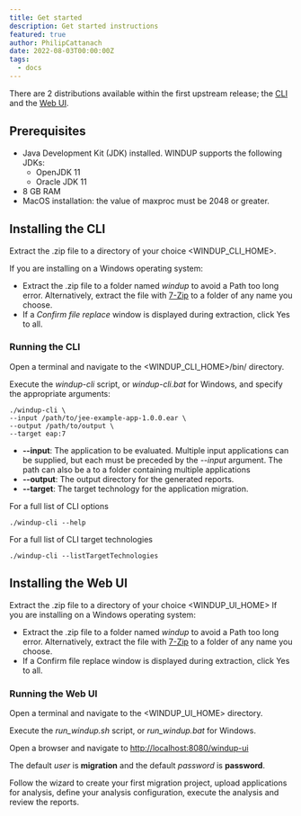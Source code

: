 ```yaml
---
title: Get started
description: Get started instructions
featured: true
author: PhilipCattanach
date: 2022-08-03T00:00:00Z
tags:
  - docs
---
```


There are 2 distributions available within the first upstream release; the [CLI](#installing-the-cli) and the [Web UI](#installing-the-web-ui).

## Prerequisites

- Java Development Kit (JDK) installed. WINDUP supports the following JDKs:
  - OpenJDK 11
  - Oracle JDK 11
- 8 GB RAM
- MacOS installation: the value of maxproc must be 2048 or greater.

## Installing the CLI

Extract the .zip file to a directory of your choice <WINDUP_CLI_HOME>.

If you are installing on a Windows operating system:

- Extract the .zip file to a folder named *windup* to avoid a Path too long error. Alternatively, extract the file with [7-Zip](https://www.7-zip.org/download.html) to a folder of any name you choose.
- If a _Confirm file replace_ window is displayed during extraction, click Yes to all.

### Running the CLI

Open a terminal and navigate to the <WINDUP_CLI_HOME>/bin/ directory.

Execute the *windup-cli* script, or *windup-cli.bat* for Windows, and specify the appropriate arguments:

```
./windup-cli \
--input /path/to/jee-example-app-1.0.0.ear \
--output /path/to/output \
--target eap:7
```

- **--input**: The application to be evaluated. Multiple input applications can be supplied, but each must be preceded by the *--input* argument. The path can also be a to a folder containing multiple applications
- **--output**: The output directory for the generated reports.
- **--target**: The target technology for the application migration.

For a full list of CLI options

```
./windup-cli --help
```

For a full list of CLI target technologies

```
./windup-cli --listTargetTechnologies
```

## Installing the Web UI

Extract the .zip file to a directory of your choice <WINDUP_UI_HOME>
If you are installing on a Windows operating system:

- Extract the .zip file to a folder named *windup* to avoid a Path too long error. Alternatively, extract the file with [7-Zip](https://www.7-zip.org/download.html) to a folder of any name you choose.
- If a Confirm file replace window is displayed during extraction, click Yes to all.

### Running the Web UI

Open a terminal and navigate to the <WINDUP_UI_HOME> directory.

Execute the *run_windup.sh* script, or *run_windup.bat* for Windows.

Open a browser and navigate to [http://localhost:8080/windup-ui](http://localhost:8080/windup-ui)

The default *user* is **migration** and the default *password* is **password**.

Follow the wizard to create your first migration project, upload applications for analysis, define your analysis configuration, execute the analysis and review the reports.
